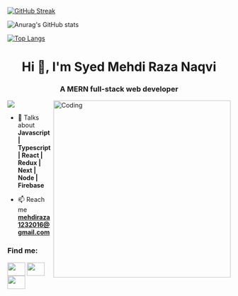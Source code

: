 



  
[![GitHub Streak](https://streak-stats.demolab.com?user=mehdirazanaqvi&theme=transparent&hide_border=true)](https://git.io/streak-stats)
<!-- ### Hi there 👋 -->

![Anurag's GitHub stats](https://github-readme-stats.vercel.app/api?username=mehdirazanaqvi&show_icons=true&theme=transparent)



  [![Top Langs](https://github-readme-stats.vercel.app/api/top-langs/?username=mehdirazanaqvi&theme=transparent)](https://github.com/anuraghazra/github-readme-stats)



<h1 align="center">Hi 👋, I'm Syed Mehdi Raza Naqvi</h1>
<h3 align="center">A MERN full-stack web developer</h3>
<img align="right" alt="Coding" width="400" src="https://abhirajchatterjee.netlify.app/images/hello-transparent-2.gif">
<p align="left"> <img src="https://komarev.com/ghpvc/?username=mehdirazanaqvi&label=Profile%20views&color=0e75b6&style=flat"/> </p>




- 💬 Talks about **Javascript | Typescript | React | Redux | Next | Node | Firebase**

- 📫 Reach me **mehdiraza1232016@gmail.com**


<h3 align="left">Find me:</h3>
<p align="left">

<a href="https://www.linkedin.com/in/syed-mehdi-3355601b1/" target="blank"><img align="center" src="https://raw.githubusercontent.com/rahuldkjain/github-profile-readme-generator/master/src/images/icons/Social/linked-in-alt.svg" height="30" width="40" /></a>
<a href="https://www.facebook.com/syedmehdi.razanaqvi.16/" target="blank"><img align="center" src="https://raw.githubusercontent.com/rahuldkjain/github-profile-readme-generator/master/src/images/icons/Social/facebook.svg" height="30" width="40" /></a>
<a href="https://www.instagram.com/i.syed_mehdi/" target="blank"><img align="center" src="https://raw.githubusercontent.com/rahuldkjain/github-profile-readme-generator/master/src/images/icons/Social/instagram.svg" height="30" width="40" /></a>
</p>



